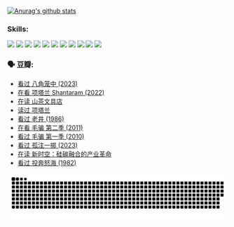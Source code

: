 
[![Anurag's github stats](https://github-readme-stats.vercel.app/api?username=w940853815)](https://github.com/anuraghazra/github-readme-stats)

### Skills:

<code><img height="32" src="https://cdn.jsdelivr.net/npm/simple-icons@v5/icons/python.svg"></code>
<code><img height="32" src="https://cdn.jsdelivr.net/npm/simple-icons@v5/icons/javascript.svg"></code>
<code><img height="32" src="https://cdn.jsdelivr.net/npm/simple-icons@v5/icons/django.svg"></code>
<code><img height="32" src="https://cdn.jsdelivr.net/npm/simple-icons@v5/icons/flask.svg"></code>
<code><img height="32" src="https://cdn.jsdelivr.net/npm/simple-icons@v5/icons/vuetify.svg"></code>
<code><img height="32" src="https://cdn.jsdelivr.net/npm/simple-icons@v5/icons/git.svg"></code>
<code><img height="32" src="https://cdn.jsdelivr.net/npm/simple-icons@v5/icons/docker.svg"></code>
<code><img height="32" src="https://cdn.jsdelivr.net/npm/simple-icons@v5/icons/postgresql.svg"></code>
<code><img height="32" src="https://cdn.jsdelivr.net/npm/simple-icons@v5/icons/elasticsearch.svg"></code>
<code><img height="32" src="https://cdn.jsdelivr.net/npm/simple-icons@v5/icons/macos.svg"></code>
<code><img height="32" src="https://cdn.jsdelivr.net/npm/simple-icons@v5/icons/linux.svg"></code>

### 🗣 豆瓣:

<!-- DOUBAN-ACTIVITIES:START -->
- [看过 八角笼中‎ (2023)](https://www.douban.com/people/136069238/status/4367541707/?_i=94542524)
- [在看 项塔兰 Shantaram‎ (2022)](https://www.douban.com/people/136069238/status/4365497032/?_i=94542524)
- [在读 山茶文具店](https://www.douban.com/people/136069238/status/4364620725/?_i=94542524)
- [读过 项塔兰](https://www.douban.com/people/136069238/status/4364620288/?_i=94542524)
- [看过 老井‎ (1986)](https://www.douban.com/people/136069238/status/4362366672/?_i=94542524)
- [在看 毛骗 第二季‎ (2011)](https://www.douban.com/people/136069238/status/4355752869/?_i=94542524)
- [看过 毛骗 第一季‎ (2010)](https://www.douban.com/people/136069238/status/4355752667/?_i=94542524)
- [看过 孤注一掷‎ (2023)](https://www.douban.com/people/136069238/status/4354774568/?_i=94542524)
- [在读 新时空：硅碳融合的产业革命](https://www.douban.com/people/136069238/status/4348545149/?_i=94542524)
- [看过 投奔怒海‎ (1982)](https://www.douban.com/people/136069238/status/4336696255/?_i=94542524)
<!-- DOUBAN-ACTIVITIES:END -->


![Snake animation](https://raw.githubusercontent.com/w940853815/w940853815/output/github-contribution-grid-snake.svg)

<!--
**w940853815/w940853815** is a ✨ _special_ ✨ repository because its `README.md` (this file) appears on your GitHub profile.

Here are some ideas to get you started:

- 🔭 I’m currently working on ...
- 🌱 I’m currently learning ...
- 👯 I’m looking to collaborate on ...
- 🤔 I’m looking for help with ...
- 💬 Ask me about ...
- 📫 How to reach me: ...
- 😄 Pronouns: ...
- ⚡ Fun fact: ...
-->
